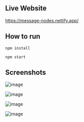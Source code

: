 ## Live Website

https://message-nodes.netlify.app/

## How to run 

`npm install`

`npm start`

## Screenshots

![image](https://user-images.githubusercontent.com/73214085/198878867-39508b87-7dab-4ea1-89bc-b825d2932e17.png)

![image](https://user-images.githubusercontent.com/73214085/198878871-e3d41c73-c593-45e1-bde5-3b46a92b217e.png)

![image](https://user-images.githubusercontent.com/73214085/198878874-3ca6ee27-ca12-49ff-9c5e-f2289d6600bf.png)

![image](https://user-images.githubusercontent.com/73214085/198878885-c8892e0d-85b3-45c4-a56b-2105bfdd5592.png)

